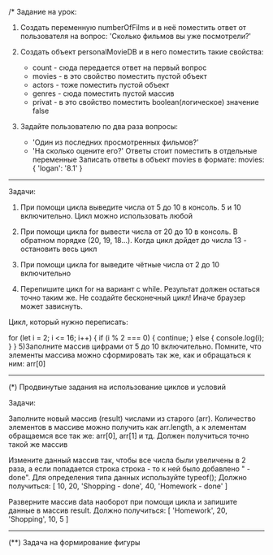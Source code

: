 /* Задание на урок:

1) Создать переменную numberOfFilms и в неё поместить ответ от пользователя на вопрос:
'Сколько фильмов вы уже посмотрели?'

2) Создать объект personalMovieDB и в него поместить такие свойства:
    - count - сюда передается ответ на первый вопрос
    - movies - в это свойство поместить пустой объект
    - actors - тоже поместить пустой объект
    - genres - сюда поместить пустой массив
    - privat - в это свойство поместить boolean(логическое) значение false

3) Задайте пользователю по два раза вопросы:
    - 'Один из последних просмотренных фильмов?'
    - 'На сколько оцените его?'
Ответы стоит поместить в отдельные переменные
Записать ответы в объект movies в формате: 
    movies: {
        'logan': '8.1'
    }
-----------------------------------------------------------------------
Задачи:

1) При помощи цикла выведите числа от 5 до 10 в консоль. 5 и 10 включительно. Цикл можно использовать любой

2) При помощи цикла for вывести числа от 20 до 10 в консоль. В обратном порядке (20, 19, 18...). Когда цикл дойдет до числа 13 - остановить весь цикл

3) При помощи цикла for выведите чётные числа от 2 до 10 включительно

4) Перепишите цикл  for на вариант с while. Результат должен остаться точно таким же. Не создайте бесконечный цикл! Иначе браузер может зависнуть.

 Цикл, который нужно переписать:
 
 for (let i = 2; i <= 16; i++) {
     if (i % 2 === 0) {
         continue;
     } else {
         console.log(i);
     }
 }
5)Заполните массив цифрами от 5 до 10 включительно. Помните, что элементы массива можно сформировать так же, как и обращаться к ним: arr[0]



---------------------------------------------------------------------

(*) Продвинутые задания на использование циклов и условий


Задачи:

Заполните новый массив (result) числами из старого (arr). Количество элементов в массиве можно получить как arr.length, а к элементам обращаемся все так же: arr[0], arr[1] и тд.
Должен получиться точно такой же массив

Измените данный массив так, чтобы все числа были увеличены в 2 раза, а если попадается строка строка - то к ней было добавлено " - done".
Для определения типа данных используйте typeof();
Должно получиться: [ 10, 20, 'Shopping - done', 40, 'Homework - done' ]

Разверните массив data наоборот при помощи цикла и запишите данные в массив result.
Должно получиться: [ 'Homework', 20, 'Shopping', 10, 5 ]

------------------------------------------------------------
(**) Задача на формирование фигуры